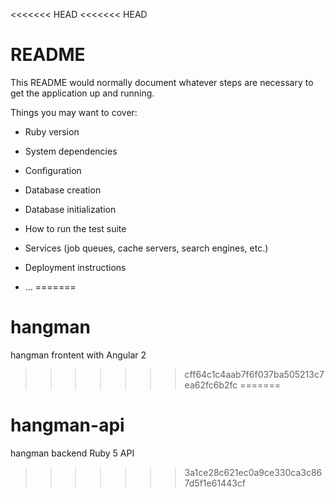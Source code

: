 <<<<<<< HEAD
<<<<<<< HEAD
# README

This README would normally document whatever steps are necessary to get the
application up and running.

Things you may want to cover:

* Ruby version

* System dependencies

* Configuration

* Database creation

* Database initialization

* How to run the test suite

* Services (job queues, cache servers, search engines, etc.)

* Deployment instructions

* ...
=======
# hangman
hangman frontent with Angular 2
>>>>>>> cff64c1c4aab7f6f037ba505213c7ea62fc6b2fc
=======
# hangman-api
hangman backend Ruby 5 API
>>>>>>> 3a1ce28c621ec0a9ce330ca3c867d5f1e61443cf
